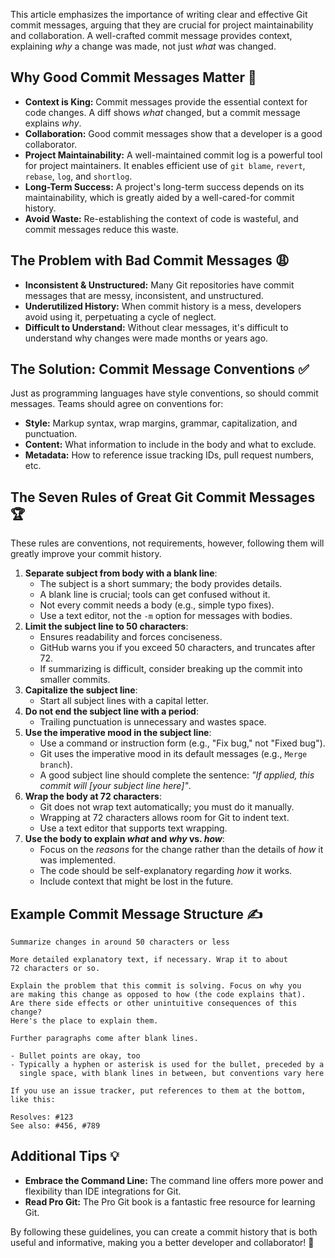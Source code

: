 This article emphasizes the importance of writing clear and effective Git commit messages, arguing that they are crucial for project maintainability and collaboration. A well-crafted commit message provides context, explaining _why_ a change was made, not just _what_ was changed.

## Why Good Commit Messages Matter 🤔

- **Context is King:** Commit messages provide the essential context for code changes. A diff shows _what_ changed, but a commit message explains _why_.
- **Collaboration:** Good commit messages show that a developer is a good collaborator.
- **Project Maintainability:** A well-maintained commit log is a powerful tool for project maintainers. It enables efficient use of `git blame`, `revert`, `rebase`, `log`, and `shortlog`.
- **Long-Term Success:** A project's long-term success depends on its maintainability, which is greatly aided by a well-cared-for commit history.
- **Avoid Waste:** Re-establishing the context of code is wasteful, and commit messages reduce this waste.

## The Problem with Bad Commit Messages 😩

- **Inconsistent & Unstructured:** Many Git repositories have commit messages that are messy, inconsistent, and unstructured.
- **Underutilized History:** When commit history is a mess, developers avoid using it, perpetuating a cycle of neglect.
- **Difficult to Understand:** Without clear messages, it's difficult to understand why changes were made months or years ago.

## The Solution: Commit Message Conventions ✅

Just as programming languages have style conventions, so should commit messages. Teams should agree on conventions for:

- **Style:** Markup syntax, wrap margins, grammar, capitalization, and punctuation.
- **Content:** What information to include in the body and what to exclude.
- **Metadata:** How to reference issue tracking IDs, pull request numbers, etc.

## The Seven Rules of Great Git Commit Messages 🏆

These rules are conventions, not requirements, however, following them will greatly improve your commit history.

1. **Separate subject from body with a blank line**:
    - The subject is a short summary; the body provides details.
    - A blank line is crucial; tools can get confused without it.
    - Not every commit needs a body (e.g., simple typo fixes).
    - Use a text editor, not the `-m` option for messages with bodies.
2. **Limit the subject line to 50 characters**:
    - Ensures readability and forces conciseness.
    - GitHub warns you if you exceed 50 characters, and truncates after 72.
    - If summarizing is difficult, consider breaking up the commit into smaller commits.
3. **Capitalize the subject line**:
    - Start all subject lines with a capital letter.
4. **Do not end the subject line with a period**:
    - Trailing punctuation is unnecessary and wastes space.
5. **Use the imperative mood in the subject line**:
    - Use a command or instruction form (e.g., "Fix bug," not "Fixed bug").
    - Git uses the imperative mood in its default messages (e.g., `Merge branch`).
    - A good subject line should complete the sentence: _"If applied, this commit will [your subject line here]"_.
6. **Wrap the body at 72 characters**:
    - Git does not wrap text automatically; you must do it manually.
    - Wrapping at 72 characters allows room for Git to indent text.
    - Use a text editor that supports text wrapping.
7. **Use the body to explain _what_ and _why_ vs. _how_**:
    - Focus on the _reasons_ for the change rather than the details of _how_ it was implemented.
    - The code should be self-explanatory regarding _how_ it works.
    - Include context that might be lost in the future.

## Example Commit Message Structure ✍️

```
Summarize changes in around 50 characters or less

More detailed explanatory text, if necessary. Wrap it to about
72 characters or so.

Explain the problem that this commit is solving. Focus on why you
are making this change as opposed to how (the code explains that).
Are there side effects or other unintuitive consequences of this change?
Here's the place to explain them.

Further paragraphs come after blank lines.

- Bullet points are okay, too
- Typically a hyphen or asterisk is used for the bullet, preceded by a
  single space, with blank lines in between, but conventions vary here

If you use an issue tracker, put references to them at the bottom,
like this:

Resolves: #123
See also: #456, #789
```

## Additional Tips 💡

- **Embrace the Command Line:** The command line offers more power and flexibility than IDE integrations for Git.
- **Read Pro Git:** The Pro Git book is a fantastic free resource for learning Git.

By following these guidelines, you can create a commit history that is both useful and informative, making you a better developer and collaborator! 🎉